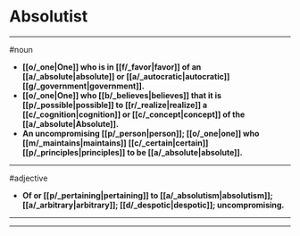 # Absolutist
---
#noun
- **[[o/_one|One]] who is in [[f/_favor|favor]] of an [[a/_absolute|absolute]] or [[a/_autocratic|autocratic]] [[g/_government|government]].**
- **[[o/_one|One]] who [[b/_believes|believes]] that it is [[p/_possible|possible]] to [[r/_realize|realize]] a [[c/_cognition|cognition]] or [[c/_concept|concept]] of the [[a/_absolute|Absolute]].**
- **An uncompromising [[p/_person|person]]; [[o/_one|one]] who [[m/_maintains|maintains]] [[c/_certain|certain]] [[p/_principles|principles]] to be [[a/_absolute|absolute]].**
---
#adjective
- **Of or [[p/_pertaining|pertaining]] to [[a/_absolutism|absolutism]]; [[a/_arbitrary|arbitrary]]; [[d/_despotic|despotic]]; uncompromising.**
---
---
